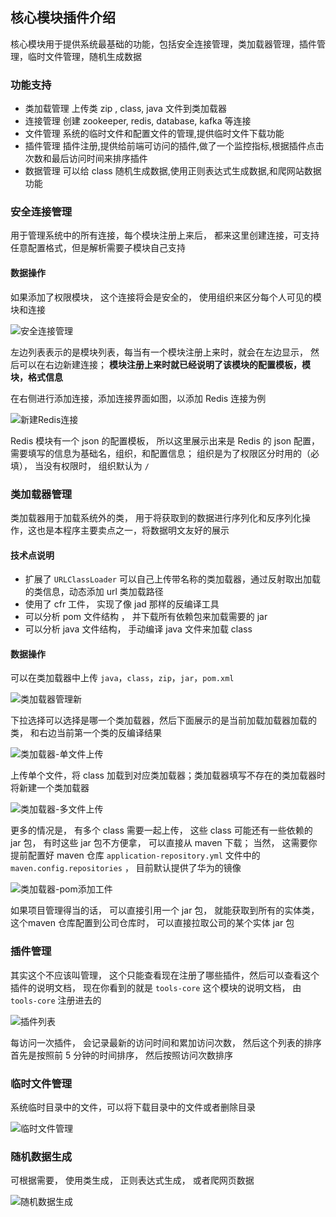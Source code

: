 ## 核心模块插件介绍 

核心模块用于提供系统最基础的功能，包括安全连接管理，类加载器管理，插件管理，临时文件管理，随机生成数据

### 功能支持

* 类加载管理 上传类 zip , class, java 文件到类加载器
* 连接管理 创建 zookeeper, redis, database, kafka 等连接
* 文件管理 系统的临时文件和配置文件的管理,提供临时文件下载功能 
* 插件管理 插件注册,提供给前端可访问的插件,做了一个监控指标,根据插件点击次数和最后访问时间来排序插件
* 数据管理 可以给 class 随机生成数据,使用正则表达式生成数据,和爬网站数据功能

### 安全连接管理

用于管理系统中的所有连接，每个模块注册上来后， 都来这里创建连接，可支持任意配置格式，但是解析需要子模块自己支持

#### 数据操作

如果添加了权限模块， 这个连接将会是安全的， 使用组织来区分每个人可见的模块和连接

![安全连接管理](../../../../images/安全连接管理.png)

左边列表表示的是模块列表，每当有一个模块注册上来时，就会在左边显示， 然后可以在右边新建连接； **模块注册上来时就已经说明了该模块的配置模板，模块，格式信息**

在右侧进行添加连接，添加连接界面如图，以添加 Redis 连接为例

![新建Redis连接](../../../../images/新建Redis连接.png)

Redis 模块有一个 json 的配置模板， 所以这里展示出来是 Redis 的 json 配置，需要填写的信息为基础名，组织，和配置信息； 组织是为了权限区分时用的（必填）， 当没有权限时， 组织默认为 `/`

### 类加载器管理

类加载器用于加载系统外的类， 用于将获取到的数据进行序列化和反序列化操作，这也是本程序主要卖点之一，将数据明文友好的展示

#### 技术点说明

* 扩展了 `URLClassLoader` 可以自己上传带名称的类加载器，通过反射取出加载的类信息，动态添加 url 类加载路径
* 使用了 cfr 工件， 实现了像 jad 那样的反编译工具
* 可以分析 pom 文件结构 ， 并下载所有依赖包来加载需要的 jar 
* 可以分析 java 文件结构， 手动编译 java 文件来加载 class 

#### 数据操作

可以在类加载器中上传 `java`，`class`，`zip`，`jar`，`pom.xml`

![类加载器管理新](../../../../images/类加载器管理新.png)

下拉选择可以选择是哪一个类加载器，然后下面展示的是当前加载加载器加载的类， 和右边当前第一个类的反编译结果

![类加载器-单文件上传](../../../../images/类加载器-单文件上传.png)

上传单个文件，将 class 加载到对应类加载器；类加载器填写不存在的类加载器时将新建一个类加载器



![类加载器-多文件上传](../../../../images\类加载器-多文件上传.png)

更多的情况是， 有多个 class 需要一起上传， 这些 class 可能还有一些依赖的 jar 包， 有时这些 jar 包不方便拿， 可以直接从 maven 下载； 当然， 这需要你提前配置好 maven 仓库 `application-repository.yml` 文件中的 `maven.config.repositories` ， 目前默认提供了华为的镜像



![类加载器-pom添加工件](../../../../images\类加载器-pom添加工件.png)

如果项目管理得当的话， 可以直接引用一个 jar 包， 就能获取到所有的实体类， 这个maven 仓库配置到公司仓库时， 可以直接拉取公司的某个实体 jar 包

### 插件管理

其实这个不应该叫管理， 这个只能查看现在注册了哪些插件，然后可以查看这个插件的说明文档， 现在你看到的就是 `tools-core` 这个模块的说明文档， 由 `tools-core` 注册进去的

![插件列表](../../../../images\插件列表.png)

每访问一次插件， 会记录最新的访问时间和累加访问次数， 然后这个列表的排序首先是按照前 5 分钟的时间排序， 然后按照访问次数排序

### 临时文件管理

系统临时目录中的文件，可以将下载目录中的文件或者删除目录

![临时文件管理](../../../../images\临时文件管理.png)

### 随机数据生成

可根据需要， 使用类生成， 正则表达式生成， 或者爬网页数据 

![随机数据生成](../../../../images\随机数据生成.png)
